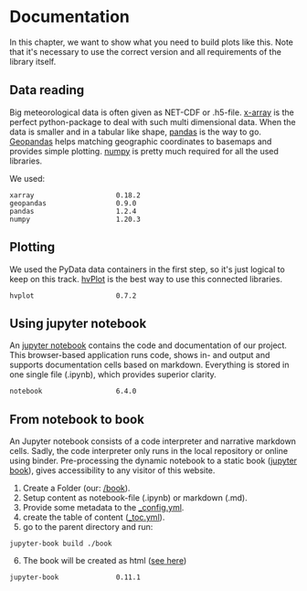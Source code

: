 # Documentation

In this chapter, we want to show what you need to build plots like this. Note that it's necessary to use the correct version and all requirements of the library itself. 

## Data reading

Big meteorological data is often given as NET-CDF or .h5-file. [x-array](http://xarray.pydata.org/en/stable/) is the perfect python-package to deal with such multi dimensional data. When the data is smaller and in a tabular like shape, [pandas](https://pandas.pydata.org/docs/getting_started/index.html#getting-started) is the way to go. [Geopandas](https://geopandas.org/getting_started.html) helps matching geographic coordinates to basemaps and provides simple plotting. [numpy](https://numpy.org/) is pretty much required for all the used libraries.

We used:

```
xarray                    0.18.2
geopandas                 0.9.0       
pandas                    1.2.4
numpy                     1.20.3
```
## Plotting
We used the PyData data containers in the first step, so it's just logical to keep on this track. [hvPlot](https://hvplot.holoviz.org/user_guide/Introduction.html) is the best way to use this connected libraries.

```
hvplot                    0.7.2
```
## Using jupyter notebook
An [jupyter notebook](https://jupyter-notebook.readthedocs.io/en/stable/notebook.html) contains the code and documentation of our project. This browser-based application runs  code, shows in- and output and supports documentation cells based on markdown. Everything is stored in one single file (.ipynb), which provides superior clarity.

```
notebook                  6.4.0
```

## From notebook to book

An Jupyter notebook consists of a code interpreter and narrative markdown cells. Sadly, the code interpreter only runs in the local repository or online using binder.
Pre-processing the dynamic notebook to a static book ([jupyter book](https://jupyterbook.org/intro.html)), gives accessibility to any visitor of this website.

 1.  Create a Folder (our: [/book](https://github.com/VACILT/MA_visualization/tree/main/book)).
 2.  Setup content as notebook-file (.ipynb) or markdown (.md).
 3.  Provide some metadata to the [_config.yml](https://github.com/VACILT/MA_visualization/blob/main/book/_config.yml).
 4.  create the table of content ([_toc.yml](https://github.com/VACILT/MA_visualization/blob/main/book/_toc.yml)).
 5.  go to the parent directory and run:
```
jupyter-book build ./book
```
6. The book will be created as html ([see here](https://github.com/VACILT/MA_visualization/tree/main/book/_build/html))
```
jupyter-book              0.11.1

```


